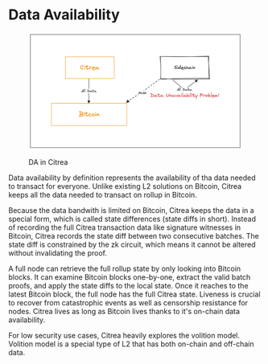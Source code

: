 # Data Availability



<figure><img src="../../.gitbook/assets/da (1).png" alt=""><figcaption><p>DA in Citrea</p></figcaption></figure>

Data availability by definition represents the availability of tha data needed to transact for everyone. Unlike existing L2 solutions on Bitcoin, Citrea keeps all the data needed to transact on rollup in Bitcoin.

Because the data bandwith is limited on Bitcoin, Citrea keeps the data in a special form, which is called state differences (state diffs in short). Instead of recording the full Citrea transaction data like signature witnesses in Bitcoin, Citrea records the state diff between two consecutive batches. The state diff is constrained by the zk circuit, which means it cannot be altered without invalidating the proof.

A full node can retrieve the full rollup state by only looking into Bitcoin blocks. It can examine Bitcoin blocks one-by-one, extract the valid batch proofs, and apply the state diffs to the local state. Once it reaches to the latest Bitcoin block, the full node has the full Citrea state. Liveness is crucial to recover from catastrophic events as well as censorship resistance for nodes. Citrea lives as long as Bitcoin lives thanks to it's on-chain data availability.

For low security use cases, Citrea heavily explores the volition model. Volition model is a special type of L2 that has both on-chain and off-chain data.
